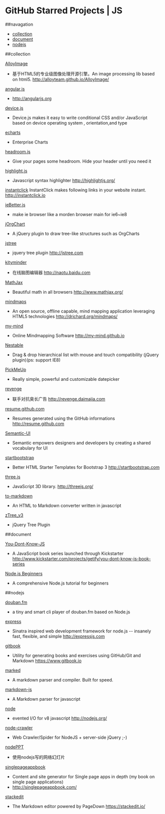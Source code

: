 GitHub Starred Projects | JS
============================

##navagation
- [collection](#collection)
- [document](#document)
- [nodejs](#nodejs)

##collection

[AlloyImage](https://github.com/AlloyTeam/AlloyImage)
- 基于HTML5的专业级图像处理开源引擎。An image processing lib based on html5. http://alloyteam.github.io/AlloyImage/

[angular.js](https://github.com/angular/angular.js)
- http://angularjs.org

[device.js](https://github.com/matthewhudson/device.js)
- Device.js makes it easy to write conditional CSS and/or JavaScript based on device operating system , orientation,and type

[echarts](https://github.com/ecomfe/echarts)
- Enterprise Charts

[headroom.js](https://github.com/WickyNilliams/headroom.js)
- Give your pages some headroom. Hide your header until you need it

[highlight.js](https://github.com/isagalaev/highlight.js)
- Javascript syntax highlighter http://highlightjs.org/

[instantclick](https://github.com/dieulot/instantclick)
InstantClick makes following links in your website instant. 
http://instantclick.io

[ieBetter.js](https://github.com/zhangxinxu/ieBetter.js)
- make ie browser like a morden browser main for ie6~ie8

[jOrgChart](https://github.com/wesnolte/jOrgChart)
- A jQuery plugin to draw tree-like structures such as OrgCharts

[jstree](https://github.com/vakata/jstree)
- jquery tree plugin 
http://jstree.com

[kityminder](https://github.com/fex-team/kityminder)
- 在线脑图编辑器 http://naotu.baidu.com

[MathJax](https://github.com/mathjax/MathJax)
- Beautiful math in all browsers 
http://www.mathjax.org/

[mindmaps](https://github.com/drichard/mindmaps)
- An open source, offline capable, mind mapping application leveraging HTML5 technologies
http://drichard.org/mindmaps/

[my-mind](https://github.com/ondras/my-mind)
- Online Mindmapping Software 
http://my-mind.github.io

[Nestable](https://github.com/jasonruesch/Nestable)
- Drag & drop hierarchical list with mouse and touch compatibility (jQuery plugin)(ps: support IE8)

[PickMeUp](https://github.com/nazar-pc/PickMeUp)
- Really simple, powerful and customizable datepicker

[revenge](https://github.com/daimajia/revenge)
- 联手对抗臭长广告 http://revenge.daimajia.com

[resume.github.com](https://github.com/resume/resume.github.com)
- Resumes generated using the GitHub informations 
http://resume.github.com

[Semantic-UI](https://github.com/Semantic-Org/Semantic-UI)
- Semantic empowers designers and developers by creating a shared vocabulary for UI

[startbootstrap](https://github.com/IronSummitMedia/startbootstrap)
- Better HTML Starter Templates for Bootstrap 3  http://startbootstrap.com

[three.js](https://github.com/mrdoob/three.js)
- JavaScript 3D library. http://threejs.org/

[to-markdown](https://github.com/domchristie/to-markdown)
- An HTML to Markdown converter written in javascript

[zTree_v3](https://github.com/zTree/zTree_v3)
- jQuery Tree Plugin

##document

[You-Dont-Know-JS](https://github.com/getify/You-Dont-Know-JS)
- A JavaScript book series launched through Kickstarter
http://www.kickstarter.com/projects/getify/you-dont-know-js-book-series

[Node.js Beginners](https://github.com/manuelkiessling/nodebeginner.org)
- A comprehensive Node.js tutorial for beginners

##nodejs

[douban.fm](https://github.com/turingou/douban.fm)
- a tiny and smart cli player of douban.fm based on Node.js

[express](https://github.com/visionmedia/express)
- Sinatra inspired web development framework for node.js -- insanely fast, flexible, and simple 
http://expressjs.com

[gitbook](https://github.com/GitbookIO/gitbook)
- Utility for generating books and exercises using GitHub/Git and Markdown 
https://www.gitbook.io

[marked](https://github.com/chjj/marked)
- A markdown parser and compiler. Built for speed.

[markdown-js](https://github.com/evilstreak/markdown-js)
- A Markdown parser for javascript

[node](https://github.com/joyent/node)
- evented I/O for v8 javascript 
http://nodejs.org/

[node-crawler](https://github.com/sylvinus/node-crawler)
- Web Crawler/Spider for NodeJS + server-side jQuery ;-)
 
[nodePPT](https://github.com/ksky521/nodePPT)
- 使用nodejs写的网络幻灯片

[singlepageappbook](https://github.com/mixu/singlepageappbook)
- Content and site generator for Single page apps in depth (my book on single page applications)
- http://singlepageappbook.com/

[stackedit](https://github.com/benweet/stackedit)
- The Markdown editor powered by PageDown 
https://stackedit.io/


